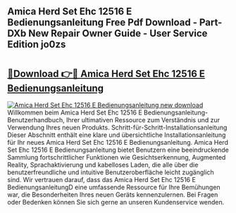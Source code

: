 ## Amica Herd Set Ehc 12516 E Bedienungsanleitung Free Pdf Download - Part-DXb New Repair Owner Guide - User Service Edition jo0zs

# <h2><a href="http://df3sm5x.blite.top/?on=Amica+Herd+Set+Ehc+12516+E+Bedienungsanleitung">🔗Download 👉🔴 Amica Herd Set Ehc 12516 E Bedienungsanleitung</a></h2>

[![Amica Herd Set Ehc 12516 E Bedienungsanleitung new download](https://i.imgur.com/lujVjoI.png)](http://df3sm5x.blite.top/?on=Amica+Herd+Set+Ehc+12516+E+Bedienungsanleitung)
Willkommen beim Amica Herd Set Ehc 12516 E Bedienungsanleitung-Benutzerhandbuch, Ihrer ultimativen Ressource zum Verständnis und zur Verwendung Ihres neuen Produkts. Schritt-für-Schritt-Installationsanleitung Dieser Abschnitt enthält eine klare und übersichtliche Installationsanleitung für Ihr neues Amica Herd Set Ehc 12516 E Bedienungsanleitung. Amica Herd Set Ehc 12516 E Bedienungsanleitung bietet Benutzern eine beeindruckende Sammlung fortschrittlicher Funktionen wie Gesichtserkennung, Augmented Reality, Sprachaktivierung und kabelloses Laden, die alle über die benutzerfreundliche und intuitive Benutzeroberfläche leicht zugänglich sind. Wir vertrauen darauf, dass das Amica Herd Set Ehc 12516 E BedienungsanleitungD eine umfassende Ressource für Ihre Bemühungen war, die Besonderheiten Ihres neuen Geräts kennenzulernen. Bei Fragen oder Bedenken können Sie sich gerne an unseren Kundenservice wenden.
